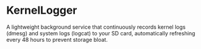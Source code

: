 # KernelLogger
A lightweight background service that continuously records kernel logs (dmesg) and system logs (logcat) to your SD card, automatically refreshing every 48 hours to prevent storage bloat.
